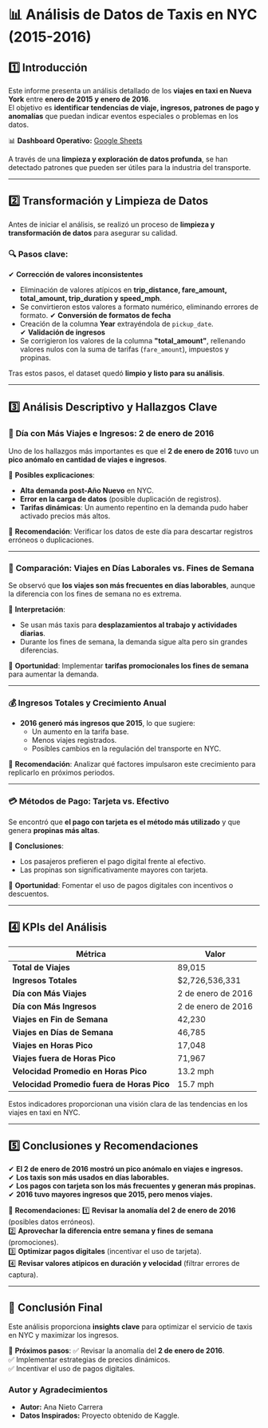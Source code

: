 
# 📊 Análisis de Datos de Taxis en NYC (2015-2016)

## 1️⃣ Introducción
Este informe presenta un análisis detallado de los **viajes en taxi en Nueva York** entre **enero de 2015 y enero de 2016**.  
El objetivo es **identificar tendencias de viaje, ingresos, patrones de pago y anomalías** que puedan indicar eventos especiales o problemas en los datos.


📊 **Dashboard Operativo:** [Google Sheets](https://docs.google.com/spreadsheets/d/1e14oIfoaOHaIpN89O1Smje65MwQr3ms7_uQWpuAGSN8/edit?usp=sharing)

A través de una **limpieza y exploración de datos profunda**, se han detectado patrones que pueden ser útiles para la industria del transporte.

---

## 2️⃣ Transformación y Limpieza de Datos
Antes de iniciar el análisis, se realizó un proceso de **limpieza y transformación de datos** para asegurar su calidad.

### 🔍 Pasos clave:
✔ **Corrección de valores inconsistentes**  
   - Eliminación de valores atípicos en **trip_distance, fare_amount, total_amount, trip_duration y speed_mph**.
   - Se convirtieron estos valores a formato numérico, eliminando errores de formato.
✔ **Conversión de formatos de fecha**  
   - Creación de la columna **Year** extrayéndola de `pickup_date`.  
✔ **Validación de ingresos**  
   - Se corrigieron los valores de la columna **"total_amount"**, rellenando valores nulos con la suma de tarifas (`fare_amount`), impuestos y propinas. 

Tras estos pasos, el dataset quedó **limpio y listo para su análisis**.

---

## 3️⃣ Análisis Descriptivo y Hallazgos Clave

### 📅 **Día con Más Viajes e Ingresos: 2 de enero de 2016**
Uno de los hallazgos más importantes es que el **2 de enero de 2016** tuvo un **pico anómalo en cantidad de viajes e ingresos**.

📌 **Posibles explicaciones**:
- **Alta demanda post-Año Nuevo** en NYC.
- **Error en la carga de datos** (posible duplicación de registros).
- **Tarifas dinámicas**: Un aumento repentino en la demanda pudo haber activado precios más altos.

🔹 **Recomendación**: Verificar los datos de este día para descartar registros erróneos o duplicaciones.

---

### 🚖 **Comparación: Viajes en Días Laborales vs. Fines de Semana**
Se observó que **los viajes son más frecuentes en días laborables**, aunque la diferencia con los fines de semana no es extrema.

📌 **Interpretación**:
- Se usan más taxis para **desplazamientos al trabajo y actividades diarias**.
- Durante los fines de semana, la demanda sigue alta pero sin grandes diferencias.

🔹 **Oportunidad**: Implementar **tarifas promocionales los fines de semana** para aumentar la demanda.

---

### 💰 **Ingresos Totales y Crecimiento Anual**
- **2016 generó más ingresos que 2015**, lo que sugiere:
  - Un aumento en la tarifa base.
  - Menos viajes registrados.
  - Posibles cambios en la regulación del transporte en NYC.

🔹 **Recomendación**: Analizar qué factores impulsaron este crecimiento para replicarlo en próximos periodos.

---

### 💳 **Métodos de Pago: Tarjeta vs. Efectivo**
Se encontró que **el pago con tarjeta es el método más utilizado** y que genera **propinas más altas**.

📌 **Conclusiones**:
- Los pasajeros prefieren el pago digital frente al efectivo.
- Las propinas son significativamente mayores con tarjeta.

🔹 **Oportunidad**: Fomentar el uso de pagos digitales con incentivos o descuentos.

---

## 4️⃣ KPIs del Análisis

| **Métrica** | **Valor** |
|-------------|----------|
| **Total de Viajes** | 89,015 |
| **Ingresos Totales** | $2,726,536,331 |
| **Día con Más Viajes** | 2 de enero de 2016 |
| **Día con Más Ingresos** | 2 de enero de 2016 |
| **Viajes en Fin de Semana** | 42,230 |
| **Viajes en Días de Semana** | 46,785 |
| **Viajes en Horas Pico** | 17,048 |
| **Viajes fuera de Horas Pico** | 71,967 |
| **Velocidad Promedio en Horas Pico** | 13.2 mph |
| **Velocidad Promedio fuera de Horas Pico** | 15.7 mph |

Estos indicadores proporcionan una visión clara de las tendencias en los viajes en taxi en NYC.

---

## 5️⃣ Conclusiones y Recomendaciones

✔ **El 2 de enero de 2016 mostró un pico anómalo en viajes e ingresos.**  
✔ **Los taxis son más usados en días laborables.**  
✔ **Los pagos con tarjeta son los más frecuentes y generan más propinas.**  
✔ **2016 tuvo mayores ingresos que 2015, pero menos viajes.**  

📌 **Recomendaciones:**
1️⃣ **Revisar la anomalía del 2 de enero de 2016** (posibles datos erróneos).  
2️⃣ **Aprovechar la diferencia entre semana y fines de semana** (promociones).  
3️⃣ **Optimizar pagos digitales** (incentivar el uso de tarjeta).  
4️⃣ **Revisar valores atípicos en duración y velocidad** (filtrar errores de captura).  

---

## 🚀 **Conclusión Final**
Este análisis proporciona **insights clave** para optimizar el servicio de taxis en NYC y maximizar los ingresos.

📢 **Próximos pasos**:
✅ Revisar la anomalía del **2 de enero de 2016**.  
✅ Implementar estrategias de precios dinámicos.  
✅ Incentivar el uso de pagos digitales.  

### **Autor y Agradecimientos**

* **Autor:** Ana Nieto Carrera  
* **Datos Inspirados:** Proyecto obtenido de Kaggle.
